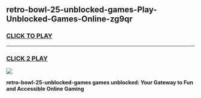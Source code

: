 
## retro-bowl-25-unblocked-games-Play-Unblocked-Games-Online-zg9qr
<h3>
<a href="https://premium76.site?title=retro-bowl-25-unblocked-games&ref=25A">CLICK TO PLAY</a></h3>
<hr>

<h3>
<a href="https://premium76.site?title=retro-bowl-25-unblocked-games&ref=25A">CLICK 2 PLAY</a>
  
</h3>

<a href="https://premium76.site?title=retro-bowl-25-unblocked-games&ref=25A"><img src="https://clearcache.store/games.png"></a>


**retro-bowl-25-unblocked-games games unblocked: Your Gateway to Fun and Accessible Online Gaming**
